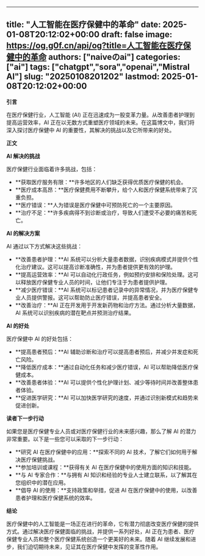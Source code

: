 
---
title: "人工智能在医疗保健中的革命"
date: 2025-01-08T20:12:02+00:00
draft: false
image: https://og.g0f.cn/api/og?title=人工智能在医疗保健中的革命
authors: ["naiveのai"]
categories: ["ai"]
tags: ["chatgpt","sora","openai","Mistral AI"]
slug: "20250108201202"
lastmod: 2025-01-08T20:12:02+00:00
---
**引言**

在医疗保健行业，人工智能 (AI) 正在迅速成为一股变革力量。从改善患者护理到提高运营效率，AI 正在以无数方式重塑医疗领域的未来。在这篇博文中，我们将深入探讨医疗保健中 AI 的重要性，其解决的挑战以及它所带来的好处。

**正文**

**AI 解决的挑战**

医疗保健行业面临着许多挑战，包括：

* **获取医疗服务有限：**许多地区的人们缺乏获得优质医疗保健的机会。
* **医疗成本高昂：**医疗保健费用不断攀升，给个人和医疗保健系统带来了沉重负担。
* **医疗错误：**人为错误是医疗保健中可预防死亡的一个主要原因。
* **治疗不足：**许多疾病得不到诊断或治疗，导致人们遭受不必要的痛苦和死亡。

**AI 的解决方案**

AI 通过以下方式解决这些挑战：

* **改善患者护理：**AI 系统可以分析大量患者数据，识别疾病模式并提供个性化治疗建议。这可以提高诊断准确性，并为患者提供更有效的护理。
* **提高运营效率：**AI 可以自动化行政任务，例如预约安排和保险处理。这可以释放医疗保健专业人员的时间，让他们专注于为患者提供护理。
* **减少医疗错误：**AI 系统可以标记患者记录中的异常情况，并为医疗保健专业人员提供警报。这可以帮助防止医疗错误，并提高患者安全。
* **改善治疗：**AI 正在开发用于开发新药物和治疗方法。通过分析大量数据，AI 系统可以识别疾病的潜在靶点并预测治疗结果。

**AI 的好处**

医疗保健中 AI 的好处包括：

* **提高患者预后：**AI 辅助诊断和治疗可以提高患者预后，并减少并发症和死亡风险。
* **降低医疗成本：**通过自动化任务和减少医疗错误，AI 可以帮助降低医疗保健成本。
* **改善患者体验：**AI 可以提供个性化护理计划、减少等待时间并改善整体患者体验。
* **促进医学研究：**AI 可以加快医学研究的速度，并通过识别新模式和趋势来促进创新。

**读者下一步行动**

如果您是医疗保健专业人员或对医疗保健行业的未来感兴趣，那么了解 AI 的潜力非常重要。以下是一些您可以采取的下一步行动：

* **研究 AI 在医疗保健中的应用：**探索不同的 AI 技术，了解它们如何用于解决医疗保健挑战。
* **参加培训或课程：**获得有关 AI 在医疗保健中的使用方面的知识和技能。
* **与 AI 专家合作：**与拥有 AI 知识和经验的专业人士建立联系，以了解其在您组织中的潜在应用。
* **倡导 AI 的使用：**支持政策和举措，促进 AI 在医疗保健中的使用，以改善患者护理和医疗保健系统的效率。

**结论**

医疗保健中的人工智能是一场正在进行的革命，它有潜力彻底改变医疗保健的提供方式。通过解决医疗保健面临的挑战，并提供一系列好处，AI 正在为患者、医疗保健专业人员和整个医疗保健系统创造一个更美好的未来。随着 AI 继续发展和进步，我们迫切期待未来，见证其在医疗保健中发挥的变革性作用。